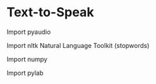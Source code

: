 # Text-to-Speak

Import pyaudio

Import nltk   Natural Language Toolkit   (stopwords)

Import numpy  

Import pylab
